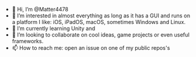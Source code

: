 - 👋 Hi, I’m @Matter4478
- 👀 I’m interested in almost everything as long as it has a GUI and runs on a platform I like: iOS, iPadOS, macOS, sometimes Windows and Linux.
- 🌱 I’m currently learning Unity and 
- 💞️ I’m looking to collaborate on cool ideas, game projects or even useful frameworks.
- 📫 How to reach me: open an issue on one of my public repos's

<!---
Matter4478/Matter4478 is a ✨ special ✨ repository because its `README.md` (this file) appears on your GitHub profile.
You can click the Preview link to take a look at your changes.
--->
